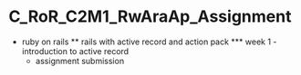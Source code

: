 # C_RoR_C2M1_RwAraAp_Assignment
* ruby on rails
** rails with active record and action pack
*** week 1 - introduction to active record
    + assignment submission

